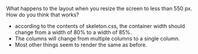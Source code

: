 What happens to the layout when you resize the screen to less than 550 px. How do you think that works?
 - according to the contents of skeleton.css, the container width should change from a width of 80% to a width of 85%. 
 - The columns will change from multiple columns to a single column. 
 - Most other things seem to render the same as before.
